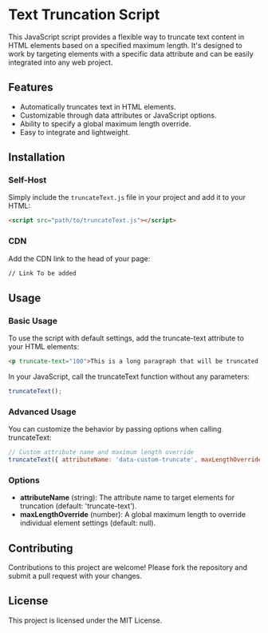 # Text Truncation Script

This JavaScript script provides a flexible way to truncate text content in HTML elements based on a specified maximum length. It's designed to work by targeting elements with a specific data attribute and can be easily integrated into any web project.

## Features

- Automatically truncates text in HTML elements.
- Customizable through data attributes or JavaScript options.
- Ability to specify a global maximum length override.
- Easy to integrate and lightweight.

## Installation
### Self-Host
Simply include the `truncateText.js` file in your project and add it to your HTML:
```html
<script src="path/to/truncateText.js"></script>
```
### CDN
Add the CDN link to the head of your page:
```html
// Link To be added
```

## Usage
### Basic Usage
To use the script with default settings, add the truncate-text attribute to your HTML elements:
```html
<p truncate-text="100">This is a long paragraph that will be truncated after 100 characters...</p>
```
In your JavaScript, call the truncateText function without any parameters:
```javascript
truncateText();
```

### Advanced Usage
You can customize the behavior by passing options when calling truncateText:
```javascript
// Custom attribute name and maximum length override
truncateText({ attributeName: 'data-custom-truncate', maxLengthOverride: 120 });
```

### Options
- **attributeName** (string): The attribute name to target elements for truncation (default: 'truncate-text').
- **maxLengthOverride** (number): A global maximum length to override individual element settings (default: null).

## Contributing
Contributions to this project are welcome! Please fork the repository and submit a pull request with your changes.

## License
This project is licensed under the MIT License.
